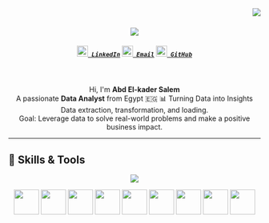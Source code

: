 <img align="right" src="https://visitor-badge.laobi.icu/badge?page_id=Abdel-kader204.Abdel-kader204">

<h1 align="center">
  <a href="https://git.io/typing-svg">
    <img src="https://readme-typing-svg.herokuapp.com/?lines=Hello,+There!+👋;I'm+Abd+El-Kader+Salem;Data+Analyst+;Welcome+to+my+profile!&center=true&size=30&color=61dafb">
  </a>
</h1>

<h5 align="center">
  <code><a href="https://www.linkedin.com/in/abd-el-kader-salem-73315218b" title="LinkedIn"><img width="22" src="https://cdn-icons-png.flaticon.com/512/174/174857.png"> LinkedIn</a></code>
  <code><a href="mailto:elkader059@gmail.com" title="Email"><img width="22" src="https://cdn-icons-png.flaticon.com/512/732/732200.png"> Email</a></code>
  <code><a href="https://github.com/Abdel-kader204" title="GitHub"><img width="22" src="https://cdn-icons-png.flaticon.com/512/25/25231.png"> GitHub</a></code>
</h5>

<br>

<p align="center">
Hi, I'm <b>Abd El-kader Salem</b> <br>
A passionate <b>Data Analyst</b> from Egypt 🇪🇬  
📊 Turning Data into Insights 
  Data extraction, transformation, and loading. <br>
Goal: Leverage data to solve real-world problems and make a positive business impact.
</p>

---

## 🎯 Skills & Tools

<p align="center">
  <img src="https://readme-typing-svg.herokuapp.com?font=monospace&pause=1000&color=F7A41D&center=true&vCenter=true&width=800&lines=Excel+📈;Power+BI+📊;Tableau+📊;SQL+🗄️;Python+🐍;HTML5+🌐;CSS3+🎨;JavaScript+⚡">
</p>

<p align="center">

  <img height="50" src="https://cdn-icons-png.flaticon.com/512/732/732220.png" />
  <img height="50" src="https://cdn.worldvectorlogo.com/logos/power-bi.svg" />
  <img height="50" src="https://cdn.worldvectorlogo.com/logos/tableau-software.svg" />
  <img height="50" src="https://cdn.worldvectorlogo.com/logos/google-data-studio.svg" />
  <img height="50" src="https://cdn-icons-png.flaticon.com/512/4248/4248443.png" />
  <img height="50" src="https://cdn-icons-png.flaticon.com/512/5968/5968350.png" />
  <img height="50" src="https://cdn-icons-png.flaticon.com/512/732/732212.png" />
  <img height="50" src="https://cdn-icons-png.flaticon.com/512/732/732190.png" />
  <img height="50" src="https://cdn-icons-png.flaticon.com/512/5968/5968292.png" />

</p>
